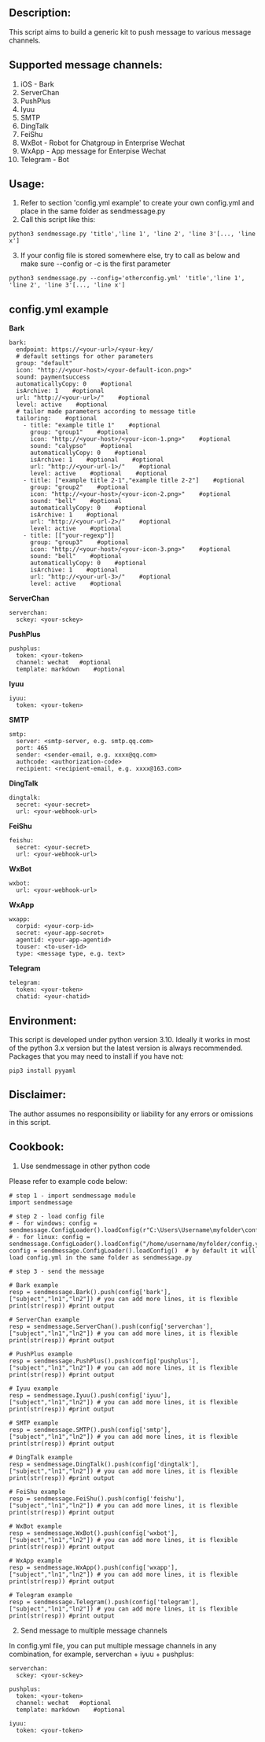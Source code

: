## Description:
This script aims to build a generic kit to push message to various message channels.
## Supported message channels:
  1. iOS - Bark
  2. ServerChan
  3. PushPlus
  4. Iyuu
  5. SMTP
  6. DingTalk
  7. FeiShu
  8. WxBot - Robot for Chatgroup in Enterprise Wechat
  9. WxApp - App message for Enterpise Wechat
 10. Telegram - Bot
## Usage:
1. Refer to section 'config.yml example' to create your own config.yml and place in the same folder as sendmessage.py
2. Call this script like this:
```
python3 sendmessage.py 'title','line 1', 'line 2', 'line 3'[..., 'line x']
```
3. If your config file is stored somewhere else, try to call as below and make sure --config or -c is the first parameter
```
python3 sendmessage.py --config='otherconfig.yml' 'title','line 1', 'line 2', 'line 3'[..., 'line x']
```

## config.yml example

**Bark**
```
bark:    
  endpoint: https://<your-url>/<your-key/
  # default settings for other parameters
  group: "default"
  icon: "http://<your-host>/<your-default-icon.png>"
  sound: paymentsuccess
  automaticallyCopy: 0    #optional
  isArchive: 1    #optional
  url: "http://<your-url>/"    #optional
  level: active    #optional
  # tailor made parameters according to message title
  tailoring:    #optional
    - title: "example title 1"    #optional
      group: "group1"    #optional
      icon: "http://<your-host>/<your-icon-1.png>"    #optional
      sound: "calypso"    #optional
      automaticallyCopy: 0    #optional
      isArchive: 1    #optional    #optional
      url: "http://<your-url-1>/"    #optional
      level: active    #optional    #optional
    - title: ["example title 2-1","example title 2-2"]    #optional
      group: "group2"    #optional
      icon: "http://<your-host>/<your-icon-2.png>"    #optional
      sound: "bell"    #optional
      automaticallyCopy: 0    #optional
      isArchive: 1    #optional
      url: "http://<your-url-2>/"    #optional
      level: active    #optional
    - title: [["your-regexp"]]
      group: "group3"    #optional
      icon: "http://<your-host>/<your-icon-3.png>"    #optional
      sound: "bell"    #optional
      automaticallyCopy: 0    #optional
      isArchive: 1    #optional
      url: "http://<your-url-3>/"    #optional
      level: active    #optional
```
**ServerChan**
```
serverchan:    
  sckey: <your-sckey>
```
**PushPlus**
```
pushplus:    
  token: <your-token>
  channel: wechat   #optional
  template: markdown    #optional
```
**Iyuu**
```
iyuu:    
  token: <your-token>
```
**SMTP**
```
smtp:    
  server: <smtp-server, e.g. smtp.qq.com>
  port: 465
  sender: <sender-email, e.g. xxxx@qq.com>
  authcode: <authorization-code>
  recipient: <recipient-email, e.g. xxxx@163.com>
```
**DingTalk**
```
dingtalk:    
  secret: <your-secret>
  url: <your-webhook-url>
```
**FeiShu**
```
feishu:    
  secret: <your-secret>
  url: <your-webhook-url>
```
**WxBot**
```
wxbot:    
  url: <your-webhook-url>
```
**WxApp**
```
wxapp:    
  corpid: <your-corp-id>
  secret: <your-app-secret>
  agentid: <your-app-agentid>
  touser: <to-user-id>
  type: <message type, e.g. text>
```
**Telegram**
```
telegram:    
  token: <your-token>
  chatid: <your-chatid>
```
## Environment:
This script is developed under python version 3.10.  Ideally it works in most of the python 3.x version but the latest version is always recommended.
Packages that you may need to install if you have not:
```
pip3 install pyyaml
```
## Disclaimer:
The author assumes no responsibility or liability for any errors or omissions in this script.

## Cookbook:
1. Use sendmessage in other python code

Please refer to example code below:

```
# step 1 - import sendmessage module
import sendmessage

# step 2 - load config file
# - for windows: config = sendmessage.ConfigLoader().loadConfig(r"C:\Users\Username\myfolder\config.yml")
# - for linux: config = sendmessage.ConfigLoader().loadConfig("/home/username/myfolder/config.yml")
config = sendmessage.ConfigLoader().loadConfig()  # by default it will load config.yml in the same folder as sendmessage.py

# step 3 - send the message

# Bark example
resp = sendmessage.Bark().push(config['bark'], ["subject","ln1","ln2"]) # you can add more lines, it is flexible
print(str(resp)) #print output

# ServerChan example
resp = sendmessage.ServerChan().push(config['serverchan'], ["subject","ln1","ln2"]) # you can add more lines, it is flexible
print(str(resp)) #print output

# PushPlus example
resp = sendmessage.PushPlus().push(config['pushplus'], ["subject","ln1","ln2"]) # you can add more lines, it is flexible
print(str(resp)) #print output

# Iyuu example
resp = sendmessage.Iyuu().push(config['iyuu'], ["subject","ln1","ln2"]) # you can add more lines, it is flexible
print(str(resp)) #print output

# SMTP example
resp = sendmessage.SMTP().push(config['smtp'], ["subject","ln1","ln2"]) # you can add more lines, it is flexible
print(str(resp)) #print output

# DingTalk example
resp = sendmessage.DingTalk().push(config['dingtalk'], ["subject","ln1","ln2"]) # you can add more lines, it is flexible
print(str(resp)) #print output

# FeiShu example
resp = sendmessage.FeiShu().push(config['feishu'], ["subject","ln1","ln2"]) # you can add more lines, it is flexible
print(str(resp)) #print output

# WxBot example
resp = sendmessage.WxBot().push(config['wxbot'], ["subject","ln1","ln2"]) # you can add more lines, it is flexible
print(str(resp)) #print output

# WxApp example
resp = sendmessage.WxApp().push(config['wxapp'], ["subject","ln1","ln2"]) # you can add more lines, it is flexible
print(str(resp)) #print output

# Telegram example
resp = sendmessage.Telegram().push(config['telegram'], ["subject","ln1","ln2"]) # you can add more lines, it is flexible
print(str(resp)) #print output

```
2. Send message to multiple message channels

In config.yml file, you can put multiple message channels in any combination, for example, serverchan + iyuu + pushplus:

```
serverchan:    
  sckey: <your-sckey>
  
pushplus:    
  token: <your-token>
  channel: wechat   #optional
  template: markdown    #optional

iyuu:    
  token: <your-token>
  
```
